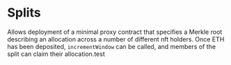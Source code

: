 # Splits

Allows deployment of a minimal proxy contract that specifies a Merkle root describing an allocation across a number of different nft holders. Once ETH has been deposited, `incrementWindow` can be called, and members of the split can claim their allocation.test

